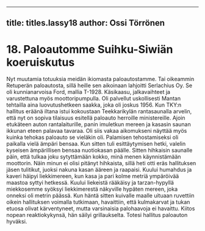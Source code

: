
---

title: titles.lassy18
author: Ossi Törrönen
---


    
# 18. Paloautomme Suihku-Siwiän koeruiskutus

Nyt muutamia totuuksia meidän ikiomasta paloautostamme. Tai oikeammin Retuperän paloautosta, sillä heille sen aikoinaan 
lahjoitti Serlachius Oy. Se oli kunnianarvoisa Ford, mallia T-1928. Käsikaasu, jalkavaihteet ja varustettuna myös 
moottoripumpulla. Oli palvellut uskollisesti Mantan tehtailla aina luovutushetkeen saakka, joka oli joskus 1956. Kun TKY:n 
hallitus eräänä iltana istui kokoustaan Teekkarikylän rantasaunalla arvelin, että nyt on sopiva tilaisuus esitellä paloauto 
herroille ministereille. Ajoin etukäteen auton rantalaiturille, panin imuletkun mereen ja kasasin saunan ikkunan eteen 
palavaa tavaraa. Oli siis vakaa aikomukseni näyttää myös kuinka tehokas paloauto se vieläkin oli. Palamisen tehostamiseksi 
oli paikalla vielä ämpäri bensaa. Kun sitten tuli esittäytymisen hetki, valelin kyseisen ämpärillisen bensaa nuotiokasan 
päälle. Sitten hihkaisin saunalle päin, että tulkaa joku sytyttämään kokko, minä menen käynnistämään moottorin. Näin 
minun ei olisi pitänyt hihkaista, sillä heti otti eräs hallituksen jäsen tulitikut, juoksi nakuna kasan ääreen ja raapaisi. Kuului 
humahdus ja kaveri häipyi liekkimereen, kun kasa ja pari kolme metriä ympäröivää maastoa syttyi hetkessä. Kuului liekeistä 
rääkäisy ja tarzan-hypyllä miekkosemme syöksyi liekkimerestä näkyville hypäten mereen, joka onneksi oli metrin päässä. 
Kun häntä sitten kuivalle maalle uituaan ruvettiin oikein hallituksen voimalla tutkimaan, havaittiin, että kulmakarvat ja 
tukan etuosa olivat kärventyneet, mutta varsinaisia palohaavoja ei havaittu. Kiitos nopean reaktiokykynsä, hän säilyi 
grillaukselta. Totesi hallitus paloauton hyväksi.
